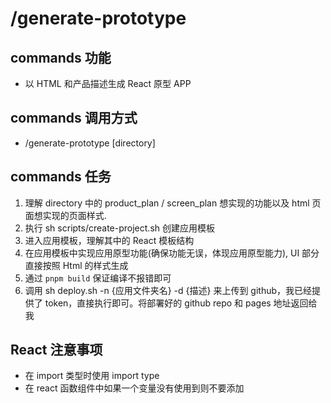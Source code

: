 # /generate-prototype

## commands 功能
- 以 HTML 和产品描述生成 React 原型 APP

## commands 调用方式
- /generate-prototype [directory]

## commands 任务
1. 理解 directory 中的 product_plan / screen_plan 想实现的功能以及 html 页面想实现的页面样式.
2. 执行 sh scripts/create-project.sh 创建应用模板
3. 进入应用模板，理解其中的 React 模板结构
4. 在应用模板中实现应用原型功能(确保功能无误，体现应用原型能力), UI 部分直接按照 Html 的样式生成
5. 通过 `pnpm build` 保证编译不报错即可
6. 调用 sh deploy.sh -n {应用文件夹名} -d {描述} 来上传到 github，我已经提供了 token，直接执行即可。将部署好的 github repo 和 pages 地址返回给我

## React 注意事项
- 在 import 类型时使用 import type
- 在 react 函数组件中如果一个变量没有使用到则不要添加